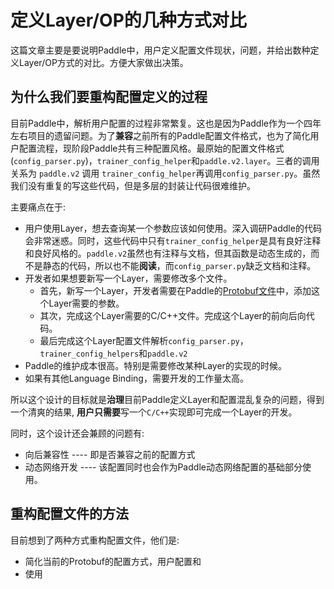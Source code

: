 # 定义Layer/OP的几种方式对比


这篇文章主要是要说明Paddle中，用户定义配置文件现状，问题，并给出数种定义Layer/OP方式的对比。方便大家做出决策。


## 为什么我们要重构配置定义的过程

目前Paddle中，解析用户配置的过程非常繁复。这也是因为Paddle作为一个四年左右项目的遗留问题。为了**兼容**之前所有的Paddle配置文件格式，也为了简化用户配置流程，现阶段Paddle共有三种配置风格。最原始的配置文件格式(`config_parser.py`)，`trainer_config_helper`和`paddle.v2.layer`。三者的调用关系为 `paddle.v2` 调用 `trainer_config_helper`再调用`config_parser.py`。虽然我们没有重复的写这些代码，但是多层的封装让代码很难维护。

主要痛点在于:

* 用户使用Layer，想去查询某一个参数应该如何使用。深入调研Paddle的代码会非常迷惑。同时，这些代码中只有`trainer_config_helper`是具有良好注释和良好风格的。`paddle.v2`虽然也有注释与文档，但其函数是动态生成的，而不是静态的代码，所以也不能**阅读**，而`config_parser.py`缺乏文档和注释。
* 开发者如果想要新写一个Layer，需要修改多个文件。
	* 首先，新写一个Layer，开发者需要在Paddle的[Protobuf文件](https://github.com/PaddlePaddle/Paddle/blob/develop/proto/ModelConfig.proto)中，添加这个Layer需要的参数。
	* 其次，完成这个Layer需要的C/C++文件。完成这个Layer的前向后向代码。
	* 最后完成这个Layer配置文件解析`config_parser.py`，`trainer_config_helpers`和`paddle.v2`
* Paddle的维护成本很高。特别是需要修改某种Layer的实现的时候。
* 如果有其他Language Binding，需要开发的工作量太高。

所以这个设计的目标就是**治理**目前Paddle定义Layer和配置混乱复杂的问题，得到一个清爽的结果, **用户只需要**写一个`C/C++`实现即可完成一个Layer的开发。

同时，这个设计还会兼顾的问题有:

* 向后兼容性 ---- 即是否兼容之前的配置方式
* 动态网络开发 ---- 该配置同时也会作为Paddle动态网络配置的基础部分使用。



## 重构配置文件的方法

目前想到了两种方式重构配置文件，他们是:

* 简化当前的Protobuf的配置方式，用户配置和
* 使用
